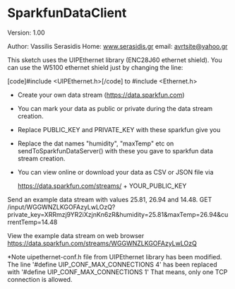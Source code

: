 SparkfunDataClient
==================
Version: 1.00

Author: Vassilis Serasidis
Home: www.serasidis.gr
email: avrtsite@yahoo.gr

This sketch uses the UIPEthernet library (ENC28J60 ethernet shield). You can use the W5100 ethernet shield just by changing the line:

[code]#include <UIPEthernet.h>[/code]
to 
#include <Ethernet.h>
 
- Create your own data stream (https://data.sparkfun.com)
- You can mark your data as public or private during the data stream creation.
- Replace PUBLIC_KEY and PRIVATE_KEY with these sparkfun give you
- Replace the dat names "humidity", "maxTemp" etc on sendToSparkfunDataServer() with these you
  gave to sparkfun data stream creation.
- You can view online or download your data as CSV or JSON file via 
  
  https://data.sparkfun.com/streams/ + YOUR_PUBLIC_KEY

Send an example data stream with values 25.81, 26.94 and 14.48.
  GET /input/WGGWNZLKGOFAzyLwLOzQ?private_key=XRRmzj9YR2iXzjnKn6zR&humidity=25.81&maxTemp=26.94&currentTemp=14.48
  
View the example data stream on web browser
  https://data.sparkfun.com/streams/WGGWNZLKGOFAzyLwLOzQ
  
*Note
      uipethernet-conf.h file from UIPEthernet library has been modified. The line
      '#define UIP_CONF_MAX_CONNECTIONS 4' has been replaced with '#define UIP_CONF_MAX_CONNECTIONS 1'
      That means, only one TCP connection is allowed.
